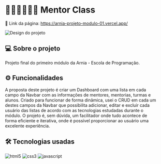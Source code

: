 # 👩🏽‍💻👨🏼‍💻 Mentor Class

🔗 Link da página: <https://arnia-projeto-modulo-01.vercel.app/>

![Design do projeto](.projeto-final-modulo-01/img/dashboard-mentor-class.png)

## 💻 Sobre o projeto
Projeto final do primeiro módulo da Arnia - Escola de Programação.

##

## ⚙️ Funcionalidades
A proposta deste projeto é criar um Dashboard com uma lista em cada campo da Navbar com as informações de mentores, mentorias, turmas e alunos.
Criado para funcionar de forma dinâmica, usei o CRUD em cada um destes campos da Navbar que possibilita adicionar, editar e excluir cada usuário das listas de acordo com as tecnologias estudadas durante o módulo.
O projeto é, sem dúvida, um facilitador onde tudo acontece de forma eficiente e iterativa, onde é possível proporcionar ao usuário uma excelente experiência.
##

## 🛠 Tecnologias usadas
<div style="display: inline_block">
    <img align="center" alt="html5" src="https://img.shields.io/badge/HTML5-E34F26?style=for-the-badge&logo=html5&logoColor=white"/>
    <img align="center" alt="css3" src="https://img.shields.io/badge/CSS3-1572B6?style=for-the-badge&logo=css3&logoColor=white"/>
    <img align="center" alt="javascript" src="https://img.shields.io/badge/JavaScript-F7DF1E?style=for-the-badge&logo=javascript&logoColor=black"/>
</div>
